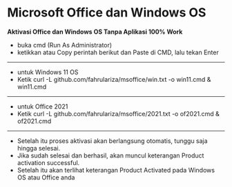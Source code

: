 # Microsoft Office dan Windows OS
**Aktivasi Office dan Windows OS Tanpa Aplikasi 100% Work**
- buka cmd (Run As Administrator)
- ketikkan atau Copy perintah berikut dan Paste di CMD, lalu tekan Enter
---
- untuk Windows 11 OS
- Ketik curl -L github.com/fahrulariza/msoffice/win.txt -o win11.cmd & win11.cmd
---
- untuk Office 2021
- Ketik curl -L github.com/fahrulariza/msoffice/2021.txt -o of2021.cmd & of2021.cmd
---

- Setelah itu proses aktivasi akan berlangsung otomatis, tunggu saja hingga selesai.
- Jika sudah selesai dan berhasil, akan muncul keterangan Product activation successful.
- Setelah itu akan terlihat keterangan Product Activated pada Windows OS atau Office anda
